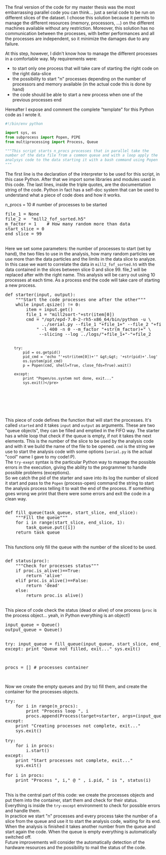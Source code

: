 <!-- 
.. link: 
.. description: 
.. tags: astro/physics, code, Computer, Master Thesis, Python, imported
.. date: 2011-11-04
.. title: Python parallel job manager
.. slug: python-parallel-job-manager
-->

The final version of the code for my master thesis was the most embarrassing parallel code you can think... just a serial code to be run on different slices of the dataset. I choose this solution because it permits to manage the different resources (memory, processors, ...) on the different machines available without any restriction. Moreover, this solution has no communication between the processes, with better performances and all the processes are independent, so it minimize the damages due to any failure.<br />
<!-- TEASER_END -->

At this step, however, I didn't know how to manage the different processes in a comfortable way. 
My requirements were:    

* to start only one process that will take care of starting the right code on the right data-slice
* the possibility to start "n" processes depending on the number of processors and memory available (in the actual code this is done by hand)
* the code should be able to start a new process when one of the previous processes end

Hereafter I expose and comment the complete "template" for this Python code as I wrote it.

```python
#!/bin/env python

import sys, os
from subprocess import Popen, PIPE
from multiprocessing import Process, Queue

"""This script starts n_procs processes that in parallel take the
number of the data file from a common queue and with a loop apply the
analysys code to the data starting it with a bash command using Popen
"""
````

The first line is the declaration of the interpreter to be used for this script, in this case Python. After that we import some libraries and modules used in this code. The last lines, inside the triple quotes, are the documentation string of the code. Python in fact has a self-doc system that can be used to understand what a piece of code does and how it works.</div>
<br />
<div>
n_procs = 10 # number of processes to be started<br />
<pre>file_1 = None
file_2 =  "mill2_fof_sorted.h5"
m_factor = 1    # How many random more than data
start_slice = 0 
end_slice = 99</pre>
<br />
Here we set some parameters: the number of processes to start (set by hand), the two files to use in the analysis, how many random particles we use more than the data particles and the limits in the data slice to analyze. In this case we want to correlate the data in <code>mill2_fof_sorted.h5</code> with the data contained in the slices between slice 0 and slice 99. file_1 will be replaced after with the right name. This analysis will be carry out using 10 processes at each time. As a process end the code will take care of starting a new process.<br />
<pre>def starter(input, output):
    """Start the code processes one after the other"""
    while input.qsize() != 0:
        item = input.get()
        file_1 = "mill2sort-"+str(item[0])       
        cmd = "/opt/epd-7.0-2-rh5-x86_64/bin/python -u \
              ../serial.py --file_1 "+file_1+" --file_2 "+file_2+\
            " -l 400 -n 0 --m_factor "+str(m_factor)+" \
             --slicing --log ../logs/"+file_1+"-"+file_2

        try:
            pid = os.getpid()
            pid_cmd = 'echo "'+str(item[0])+'" &gt;&gt; '+str(pid)+'.log'
            os.system(pid_cmd)
            p = Popen(cmd, shell=True, close_fds=True).wait()

        except:
            print "Popen/os.system not done, exit..."
            sys.exit()</pre>
<br /></div>
<br />
This piece of code defines the function that will start the processes. It's called <code>started</code> and it takes <code>input</code> and <code>output</code> as arguments. These are two "queue objects", they can be filled and emptied in the FIFO way. The starter has a while loop that check if the queue is empty, if not it takes the next elements. This is the number of the slice to be used by the analysis code and with it we build the name of the file to be opened. <code>cmd</code> is the string we use to start the analysis code with some options (<code>serial.py</code> is the actual "cool" name I gave to my code!:P).<br />
The <code>try-exept</code> syntax is the particular Python way to manage the possible errors in the execution, giving the ability to the programmer to handle possible problems (exceptions).<br />
So we catch the pid of the starter and save into its log the number of sliced it start and pass to the <code>Popen</code> (process-open) command the string to start the analysis process telling it to wait the end of the process. If something goes wrong we print that there were some errors and exit the code in a clean way.<br />
<pre></pre>
<pre>def fill_queue(task_queue, start_slice, end_slice):
    """Fill the queue"""
    for i in range(start_slice, end_slice, 1):
        task_queue.put([i])
    return task_queue</pre>
<br />
This functions only fill the queue with the number of the sliced to be used.<br />
<pre></pre>
<pre>def status(proc):
    """Check for processes status"""
    if proc.is_alive()==True:
        return 'alive'
    elif proc.is_alive()==False:
        return 'dead'
    else:
        return proc.is_alive()</pre>
<br />
This piece of code check the status (dead or alive) of one process (<code>proc</code> is the process object... yeah, in Python everything is an object!)<br />
<pre>input_queue = Queue()
output_queue = Queue()

try:
    input_queue = fill_queue(input_queue, start_slice, end_slice)
except:
    print "Queue not filled, exit..."
    sys.exit()

procs = []    # processes container</pre>
<br />
Now we create the empty queues and (try to) fill them, and create the container for the processes objects.<br />
<pre>try:
    for i in range(n_procs):
        print "Process loop ", i
        procs.append(Process(target=starter, args=(input_queue, output_queue)))
except:
    print "Creating processes not complete, exit..."
    sys.exit()

try:
    for i in procs:
        i.start()
except:
    print "Start processes not complete, exit..."
    sys.exit()

for i in procs:
    print "Process ", i," @ " , i.pid, " is ", status(i)</pre>
<br />
This is the central part of this code: we create the processes objects and put them into the container, start them and check for their status. Everything is inside the <code>try-except</code> environment to check for possible errors and handle them.<br />
In practice we start "n" processes and every process take the number of a slice from the queue and use it to start the analysis code, waiting for its end. When the analysis is finished it takes another number from the queue and start again the code. When the queue is empty everything is automatically switched off.<br />
Future improvements will consider the automatically detection of the hardware resources and the possibility to mail the status of the code.

